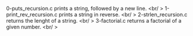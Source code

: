 0-puts_recursion.c prints a string, followed by a new line. <br/ >
1-print_rev_recursion.c prints a string in reverse. <br/ >
2-strlen_recursion.c returns the lenght of a string. <br/ >
3-factorial.c returns a factorial of a given number. <br/ >
